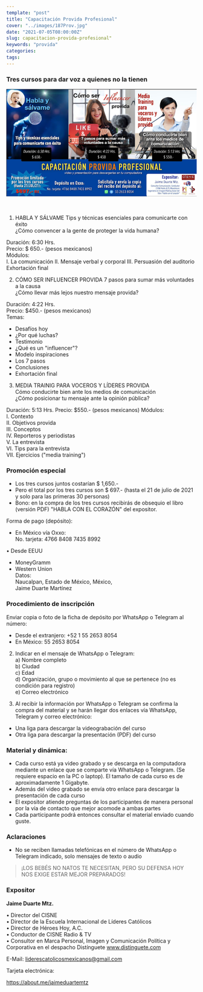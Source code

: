```yaml
---
template: "post"
title: "Capacitación Provida Profesional"
cover: "../images/187Prov.jpg"
date: "2021-07-05T08:00:00Z"
slug: capacitacion-provida-profesional"
keywords: "provida"
categories: 
tags: 
---
```


### Tres cursos para dar voz a quienes no la tienen
![Libros](../images/187Prov.jpg)   

<br/>

1. HABLA Y SÁLVAME 
Tips y técnicas esenciales para comunicarte con éxito  
¿Cómo convencer a la gente de proteger la vida humana?  

Duración: 6:30 Hrs.   
Precio: $ 650.- (pesos mexicanos)  
Módulos:   
I. La comunicación
II. Mensaje verbal y corporal
III. Persuasión del auditorio 
Exhortación final   

2. CÓMO SER INFLUENCER PROVIDA
7 pasos para sumar más voluntades a la causa   
¿Cómo llevar más lejos nuestro mensaje provida?   

Duración: 4:22 Hrs.    
Precio: $450.- (pesos mexicanos)  
Temas:   
- Desafíos hoy    
- ¿Por qué luchas?   
- Testimonio   
- ¿Qué es un "influencer"?   
- Modelo inspiraciones   
- Los 7 pasos    
- Conclusiones   
- Exhortación final  

3. MEDIA TRAINIG PARA VOCEROS Y LÍDERES PROVIDA  
Cómo conducirte bien ante los medios de comunicación   
¿Cómo posicionar tu mensaje ante la opinión pública?   

Duración: 5:13 Hrs.
Precio: $550.- (pesos mexicanos)
Módulos:   
I. Contexto   
II. Objetivos provida   
III. Conceptos   
IV. Reporteros y periodistas   
V. La entrevista   
VI. Tips para la entrevista   
VII. Ejercicios ("media training")   

### Promoción especial

- Los tres cursos juntos costarían  $ 1,650.- 
- Pero el total por los tres cursos son  $ 697.-  (hasta el 21 de julio de 2021 y solo para las primeras 30 personas)
- Bono: en la compra de los tres cursos recibirás de obsequio el libro (versión PDF) "HABLA CON EL CORAZÓN"  del expositor.  



Forma de pago (depósito):   

- En México vía Oxxo:  
No. tarjeta: 4766 8408 7435 8992   



• Desde EEUU   
- MoneyGramm   
- Western Union   
Datos:   
Naucalpan, Estado de México, México,    
Jaime Duarte Martínez    

### Procedimiento de inscripción
Enviar copia o foto de la ficha de depósito por WhatsApp o Telegram al número:
- Desde el extranjero: +52 1 55 2653 8054
- En México: 55 2653 8054



2. Indicar en el mensaje de WhatsApp o Telegram:  
a) Nombre completo  
b) Ciudad   
c) Edad   
d) Organización, grupo o movimiento al que se pertenece (no es condición para registro)  
e) Correo electrónico   

3. Al recibir la información por WhatsApp o Telegram se confirma la compra del material y se harán llegar dos enlaces vía WhatsApp, Telegram y correo electrónico:

- Una liga para descargar la videograbación del curso
- Otra liga para descargar la presentación (PDF) del curso


### Material y dinámica:

- Cada curso está ya video grabado y se descarga en la computadora mediante un enlace que se comparte vía WhatsApp o Telegram. (Se requiere espacio en la PC o laptop). El tamaño de cada curso es de aproximadamente 1 Gigabyte.
- Además del video grabado se envía otro enlace para descargar la presentación de cada curso
- El expositor atiende preguntas de los participantes de manera personal por la vía de contacto que mejor acomode a ambas partes
- Cada participante podrá entonces consultar el material enviado cuando guste. 

### Aclaraciones

- No se reciben llamadas telefónicas en el número de WhatsApp o Telegram indicado, solo mensajes de texto o audio


> ¡LOS BEBÉS NO NATOS TE NECESITAN, PERO SU DEFENSA HOY NOS EXIGE ESTAR MEJOR PREPARADOS!

### Expositor
**Jaime Duarte Mtz.**

• Director del CISNE   
• Director de la Escuela Internacional de Líderes Católicos    
• Director de Héroes Hoy, A.C.     
• Conductor de CISNE Radio & TV   
• Consultor en Marca Personal, Imagen y Comunicación Política y Corporativa en el despacho Distínguete www.distinguete.com    

E-Mail: liderescatolicosmexicanos@gmail.com   



Tarjeta electrónica:   

https://about.me/jaimeduartemtz   





